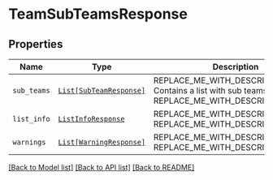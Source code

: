# TeamSubTeamsResponse



## Properties
Name | Type | Description | Notes
------------ | ------------- | ------------- | -------------
| `sub_teams` | [```List[SubTeamResponse]```](SubTeamResponse.md) | REPLACE_ME_WITH_DESCRIPTION_BEGIN Contains a list with sub teams. REPLACE_ME_WITH_DESCRIPTION_END |  |
| `list_info` | [```ListInfoResponse```](ListInfoResponse.md) | REPLACE_ME_WITH_DESCRIPTION_BEGIN  REPLACE_ME_WITH_DESCRIPTION_END |  |
| `warnings` | [```List[WarningResponse]```](WarningResponse.md) | REPLACE_ME_WITH_DESCRIPTION_BEGIN  REPLACE_ME_WITH_DESCRIPTION_END |  |

[[Back to Model list]](../README.md#documentation-for-models) [[Back to API list]](../README.md#documentation-for-api-endpoints) [[Back to README]](../README.md)

